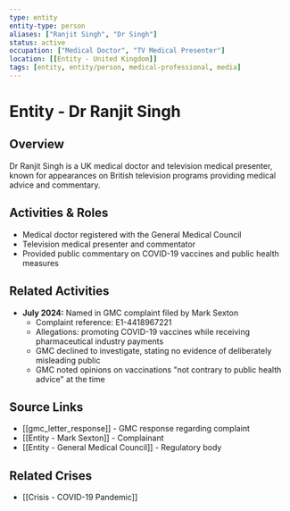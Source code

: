 ```yaml
---
type: entity
entity-type: person
aliases: ["Ranjit Singh", "Dr Singh"]
status: active
occupation: ["Medical Doctor", "TV Medical Presenter"]
location: [[Entity - United Kingdom]]
tags: [entity, entity/person, medical-professional, media]
---
```


# Entity - Dr Ranjit Singh

## Overview
Dr Ranjit Singh is a UK medical doctor and television medical presenter, known for appearances on British television programs providing medical advice and commentary.

## Activities & Roles
- Medical doctor registered with the General Medical Council
- Television medical presenter and commentator
- Provided public commentary on COVID-19 vaccines and public health measures

## Related Activities
- **July 2024:** Named in GMC complaint filed by Mark Sexton
  - Complaint reference: E1-4418967221
  - Allegations: promoting COVID-19 vaccines while receiving pharmaceutical industry payments
  - GMC declined to investigate, stating no evidence of deliberately misleading public
  - GMC noted opinions on vaccinations "not contrary to public health advice" at the time

## Source Links
- [[gmc_letter_response]] - GMC response regarding complaint
- [[Entity - Mark Sexton]] - Complainant
- [[Entity - General Medical Council]] - Regulatory body

## Related Crises
- [[Crisis - COVID-19 Pandemic]]
